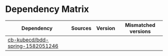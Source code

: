 # Dependency Matrix

Dependency | Sources | Version | Mismatched versions
---------- | ------- | ------- | -------------------
[cb-kubecd/bdd-spring-1582051246](https://github.com/cb-kubecd/bdd-spring-1582051246.git) |  | []() | 
